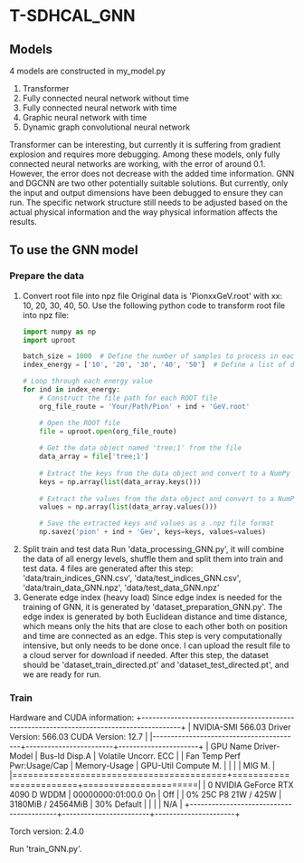 # T-SDHCAL_GNN

## Models
4 models are constructed in my_model.py

1. Transformer
2. Fully connected neural network without time
3. Fully connected neural network with time
4. Graphic neural network with time
5. Dynamic graph convolutional neural network

Transformer can be interesting, but currently it is suffering from gradient explosion and requires more debugging.
Among these models, only fully connected neural networks are working, with the error of around 0.1. However, the error does not decrease with the added time information.
GNN and DGCNN are two other potentially suitable solutions. But currently, only the input and output dimensions have been debugged to ensure they can run. The specific network structure still needs to be adjusted based on the actual physical information and the way physical information affects the results.

## To use the GNN model
### Prepare the data

1. Convert root file into npz file
    Original data is 'PionxxGeV.root' with xx: 10, 20, 30, 40, 50.
    Use the following python code to transform root file into npz file:
    ```python
    import numpy as np
    import uproot
    
    batch_size = 1000  # Define the number of samples to process in each batch (not used in this code)
    index_energy = ['10', '20', '30', '40', '50']  # Define a list of different energy values
    
    # Loop through each energy value
    for ind in index_energy:
        # Construct the file path for each ROOT file
        org_file_route = 'Your/Path/Pion' + ind + 'GeV.root'
    
        # Open the ROOT file
        file = uproot.open(org_file_route)
        
        # Get the data object named 'tree;1' from the file
        data_array = file['tree;1']
        
        # Extract the keys from the data object and convert to a NumPy array
        keys = np.array(list(data_array.keys()))
        
        # Extract the values from the data object and convert to a NumPy array
        values = np.array(list(data_array.values()))
    
        # Save the extracted keys and values as a .npz file format
        np.savez('pion' + ind + 'Gev', keys=keys, values=values)
    ```
2. Split train and test data
    Run 'data_processing_GNN.py', it will combine the data of all energy levels, shuffle them and split them into train and test data.
    4 files are generated after this step: 'data/train_indices_GNN.csv', 'data/test_indices_GNN.csv', 'data/train_data_GNN.npz', 'data/test_data_GNN.npz'
3. Generate edge index (heavy load)
    Since edge index is needed for the training of GNN, it is generated by 'dataset_preparation_GNN.py'.
    The edge index is generated by both Euclidean distance and time distance, which means only the hits that are close to each other both on position and time are connected as an edge.
    This step is very computationally intensive, but only needs to be done once. I can upload the result file to a cloud server for download if needed.
    After this step, the dataset should be 'dataset_train_directed.pt' and 'dataset_test_directed.pt', and we are ready for run.

### Train

Hardware and CUDA information:
+-----------------------------------------------------------------------------------------+
| NVIDIA-SMI 566.03                 Driver Version: 566.03         CUDA Version: 12.7     |
|-----------------------------------------+------------------------+----------------------+
| GPU  Name                  Driver-Model | Bus-Id          Disp.A | Volatile Uncorr. ECC |
| Fan  Temp   Perf          Pwr:Usage/Cap |           Memory-Usage | GPU-Util  Compute M. |
|                                         |                        |               MIG M. |
|=========================================+========================+======================|
|   0  NVIDIA GeForce RTX 4090 D    WDDM  |   00000000:01:00.0  On |                  Off |
|  0%   25C    P8             21W /  425W |    3180MiB /  24564MiB |     30%      Default |
|                                         |                        |                  N/A |
+-----------------------------------------+------------------------+----------------------+

Torch version: 2.4.0

Run 'train_GNN.py'.
